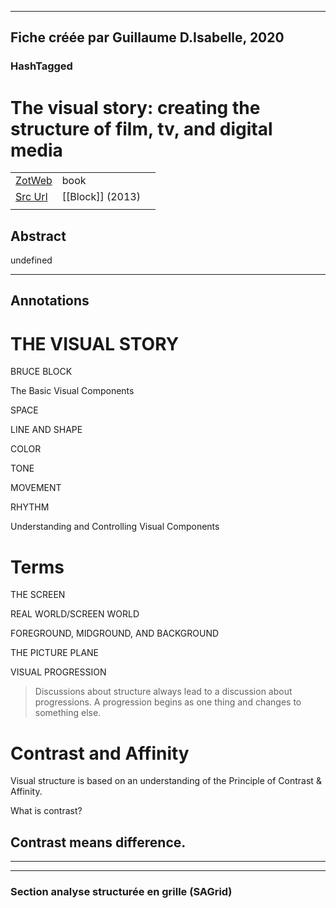 
----
Fiche créée par Guillaume D.Isabelle, 2020 
---- 

### HashTagged 





# The visual story: creating the structure of film, tv, and digital media



|       |       |       |
|  ---  |  ---  |  ---  |
|   [ZotWeb](http://zotero.org/users/180474/items/HNG8VZBB)    | book      |       |
|   [Src Url](undefined)    |  [[Block]] (2013)     |       |
|       |       |       |


## Abstract

undefined

----

## Annotations

THE VISUAL STORY
================



BRUCE BLOCK



The Basic Visual Components



SPACE



LINE AND SHAPE



COLOR



TONE



MOVEMENT



RHYTHM



Understanding and Controlling Visual Components



Terms
=====



THE SCREEN



REAL WORLD/SCREEN WORLD



FOREGROUND, MIDGROUND, AND BACKGROUND



THE PICTURE PLANE



VISUAL PROGRESSION



>Discussions about structure always lead to a discussion about progressions. A progression begins as one thing and changes to something else.



Contrast and Affinity
=====================



Visual structure is based on an understanding of the Principle of Contrast & Affinity.

What is contrast?

Contrast means difference.
--------------------------






----

----



### Section analyse structurée en grille (SAGrid)


